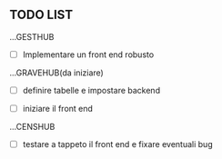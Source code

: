 ## TODO LIST ##

...GESTHUB

- [ ] Implementare un front end robusto


...GRAVEHUB(da iniziare)

- [ ] definire tabelle e impostare backend
- [ ] iniziare il front end


...CENSHUB

- [ ] testare a tappeto il front end e fixare  eventuali bug


